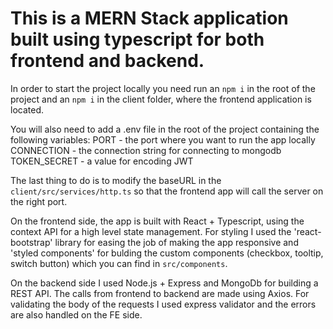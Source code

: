 # This is a MERN Stack application built using typescript for both frontend and backend.

In order to start the project locally you need run an `npm i` in the root of the project and an `npm i` in the client folder, where the frontend application is located.

You will also need to add a .env file in the root of the project containing the following variables:
PORT - the port where you want to run the app locally
CONNECTION - the connection string for connecting to mongodb 
TOKEN_SECRET - a value for encoding JWT


The last thing to do is to modify the baseURL in the `client/src/services/http.ts` so that the frontend app will call the server on the right port.

On the frontend side, the app is built with React + Typescript, using the context API for a high level state management. For styling I used the 'react-bootstrap' library for easing the job of making the app responsive and
 'styled components' for bulding the custom components (checkbox, tooltip, switch button) which you can find in `src/components`.

On the backend side  I used Node.js + Express and MongoDb for building a REST API. The calls from frontend to backend are made using Axios. 
For validating the body of the requests I used express validator and the errors are also handled on the FE side.
